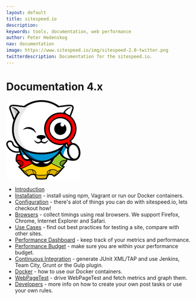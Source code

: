 ```yaml
---
layout: default
title: sitespeed.io
description:
keywords: tools, documentation, web performance
author: Peter Hedenskog
nav: documentation
image: https://www.sitespeed.io/img/sitespeed-2.0-twitter.png
twitterdescription: Documentation for the sitespeed.io.
---
```


# Documentation 4.x

<img src="/img/logos/sitespeed.io.png" class="pull-right img-big" alt="Browsertime logo" width="200" height="214">

 * [Introduction](/sitespeed.io/documentation/introduction/)
 * [Installation](/sitespeed.io/documentation/installation/) - install using npm, Vagrant or run our Docker containers.
 * [Configuration](/sitespeed.io/documentation/configuration/) - there's alot of things you can do with sitespeed.io, lets checkout how!
 * [Browsers](/sitespeed.io/documentation/browsers/) - collect timings using real browsers. We support Firefox, Chrome, Internet Explorer and Safari.
 * [Use Cases](/sitespeed.io/documentation/use-cases/) - find out best practices for testing a site, compare with other sites.
* [Performance Dashboard](/sitespeed.io/documentation/performance-dashboard/) - keep track of your metrics and performance.
 * [Performance Budget](/sitespeed.io/documentation/performance-budget/) - make sure you are within your performance budget.
 * [Continuous Integration](/sitespeed.io/documentation/continuous-integration/) - generate JUnit XML/TAP and use Jenkins, Team City, Grunt or the Gulp plugin.
 * [Docker](/sitespeed.io/documentation/docker/) - how to use our Docker containers.
 * [WebPageTest](/sitespeed.io/documentation/webpagetest/) - drive WebPageTest and fetch metrics and graph them.
 * [Developers](/sitespeed.io/documentation/developers/) - more info on how to create your own post tasks or use your own rules.
